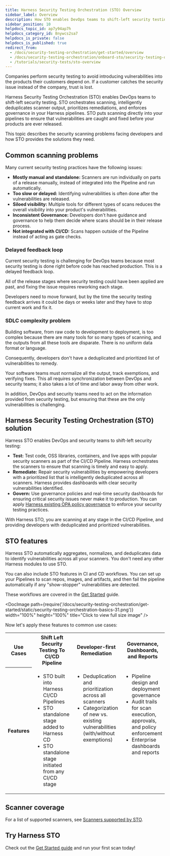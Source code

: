 ```yaml
---
title: Harness Security Testing Orchestration (STO) Overview
sidebar_label: Overview
description: How STO enables DevOps teams to shift-left security testing.
sidebar_position: 10
helpdocs_topic_id: ap7y94ap7h
helpdocs_category_id: 8nywcs2sa7
helpdocs_is_private: false
helpdocs_is_published: true
redirect_from:
  - /docs/security-testing-orchestration/get-started/overview
  - /docs/security-testing-orchestration/onboard-sto/security-testing-orchestration-basics
  - /tutorials/security-tests/sto-overview
---
```


Companies perform security testing to avoid introducing vulnerabilities into the products their customers depend on. If a customer catches the security issue instead of the company, trust is lost.

Harness Security Testing Orchestration (STO) enables DevOps teams to shift-left security testing. STO orchestrates scanning, intelligently deduplicates scanner output, prioritizes remediations, and enforces governance in your Harness pipelines. STO puts scanning directly into your pipelines to ensure that vulnerabilities are caught and fixed before your products are ever released.

This topic describes the security scanning problems facing developers and how STO provides the solutions they need.

## Common scanning problems

Many current security testing practices have the following issues:

* **Mostly manual and standalone:** Scanners are run individually on parts of a release manually, instead of integrated into the Pipeline and run automatically.
* **Too slow or delayed:** Identifying vulnerabilities is often done after the vulnerabilities are released.
* **Siloed visibility:** Multiple tools for different types of scans reduces the overall visibility into your product's vulnerabilities.
* **Inconsistent Governance:** Developers don't have guidance and governance to help them decide where scans should be in their release process.
* **Not integrated with CI/CD:** Scans happen outside of the Pipeline instead of acting as gate checks.

### Delayed feedback loop

Current security testing is challenging for DevOps teams because most security testing is done right before code has reached production. This is a delayed feedback loop.

<!-- 
![](./static/security-testing-orchestration-basics-28.png)
-->

All of the release stages where security testing could have been applied are past, and fixing the issue requires reworking each stage.

Developers need to move forward, but by the time the security testing feedback arrives it could be days or weeks later and they have to stop current work and fix it.

### SDLC complexity problem

Building software, from raw code to development to deployment, is too complex because there are many tools for so many types of scanning, and the outputs from all these tools are disparate. There is no uniform data format or language.

<!-- 
![](./static/security-testing-orchestration-basics-29.png)
-->

Consequently, developers don't have a deduplicated and prioritized list of vulnerabilities to remedy.

Your software teams must normalize all the output, track exemptions, and verifying fixes. This all requires synchronization between DevOps and security teams; it also takes a lot of time and labor away from other work.

In addition, DevOps and security teams need to act on the information provided from security testing, but ensuring that these are the only vulnerabilities is challenging.

## Harness Security Testing Orchestration (STO) solution

Harness STO enables DevOps and security teams to shift-left security testing:

* **Test:** Test code, OSS libraries, containers, and live apps with popular security scanners as part of the CI/CD Pipeline. Harness orchestrates the scanners to ensure that scanning is timely and easy to apply.
* **Remediate:** Repair security vulnerabilities by empowering developers with a prioritized list that is intelligently deduplicated across all scanners. Harness provides dashboards with clear security vulnerabilities identified.
* **Govern:** Use governance policies and real-time security dashboards for ensuring critical security issues never make it to production. You can apply [Harness existing OPA policy governance](/docs/platform/governance/policy-as-code/harness-governance-overview) to enforce your security testing practices.

With Harness STO, you are scanning at any stage in the CI/CD Pipeline, and providing developers with deduplicated and prioritized vulnerabilities.

<!--
![](./static/security-testing-orchestration-basics-30.png)
-->

<!--
### Quick Summary

The following 1min video provides a quick summary of STO:


-->

## STO features

Harness STO automatically aggregates, normalizes, and deduplicates data to identify vulnerabilities across all your scanners. You don't need any other Harness modules to use STO. 

You can also include STO features in CI and CD workflows. You can set up your Pipelines to scan repos, images, and artifacts, and then fail the pipeline automatically if any "show-stopper" vulnerabilities are detected.

These workflows are covered in the [Get Started](/docs/security-testing-orchestration/get-started) guide.

<DocImage path={require('/docs/security-testing-orchestration/get-started/static/security-testing-orchestration-basics-31.png')} width="100%" height="100%" title="Click to view full size image" />

Now let's apply these features to common use cases:

<table>
    <tr>
        <th>Use Cases</th>
        <th>Shift Left Security Testing To CI/CD Pipeline</th>
        <th>Developer-first Remediation</th>
        <th>Governance, Dashboards, and Reports</th>
    </tr>
    <tr>
        <th>Features</th>
        <td  valign="top">
            <ul>
              <li>STO built into Harness CI/CD Pipelines</li>
              <li>STO standalone stage added to Harness CD</li>
              <li>STO standalone stage initiated from any CI/CD stage</li>
            </ul>
        </td>
        <td valign="top">
            <ul>
              <li>Deduplication and prioritization across all scanners</li>
              <li>Categorization of new vs. existing vulnerabilities (with/without exemptions)</li>
            </ul>
        </td>
        <td  valign="top">
            <ul>
              <li>Pipeline design and deployment governance</li>
              <li>Audit trails for scan execution, approvals, and policy enforcement</li>
              <li>Enterprise dashboards and reports</li>
            </ul>
        </td>
    </tr>
</table>

## Scanner coverage

For a list of supported scanners, see [Scanners supported by STO](/docs/security-testing-orchestration/whats-supported/scanners). 


## Try Harness STO

Check out the [Get Started guide](/docs/security-testing-orchestration/get-started) and run your first scan today!
